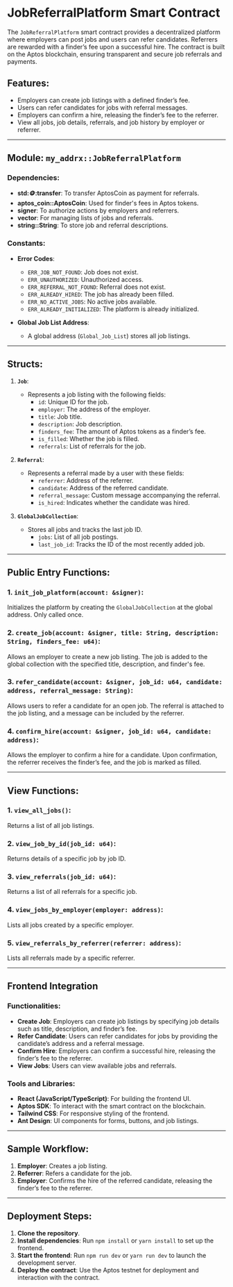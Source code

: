 # JobReferralPlatform Smart Contract

The `JobReferralPlatform` smart contract provides a decentralized platform where employers can post jobs and users can refer candidates. Referrers are rewarded with a finder’s fee upon a successful hire. The contract is built on the Aptos blockchain, ensuring transparent and secure job referrals and payments.

## Features:

- Employers can create job listings with a defined finder’s fee.
- Users can refer candidates for jobs with referral messages.
- Employers can confirm a hire, releasing the finder’s fee to the referrer.
- View all jobs, job details, referrals, and job history by employer or referrer.

---

## Module: `my_addrx::JobReferralPlatform`

### Dependencies:

- **std::coin::transfer**: To transfer AptosCoin as payment for referrals.
- **aptos_coin::AptosCoin**: Used for finder's fees in Aptos tokens.
- **signer**: To authorize actions by employers and referrers.
- **vector**: For managing lists of jobs and referrals.
- **string::String**: To store job and referral descriptions.

### Constants:

- **Error Codes**:

  - `ERR_JOB_NOT_FOUND`: Job does not exist.
  - `ERR_UNAUTHORIZED`: Unauthorized access.
  - `ERR_REFERRAL_NOT_FOUND`: Referral does not exist.
  - `ERR_ALREADY_HIRED`: The job has already been filled.
  - `ERR_NO_ACTIVE_JOBS`: No active jobs available.
  - `ERR_ALREADY_INITIALIZED`: The platform is already initialized.

- **Global Job List Address**:
  - A global address (`Global_Job_List`) stores all job listings.

---

## Structs:

1. **`Job`**:

   - Represents a job listing with the following fields:
     - `id`: Unique ID for the job.
     - `employer`: The address of the employer.
     - `title`: Job title.
     - `description`: Job description.
     - `finders_fee`: The amount of Aptos tokens as a finder’s fee.
     - `is_filled`: Whether the job is filled.
     - `referrals`: List of referrals for the job.

2. **`Referral`**:

   - Represents a referral made by a user with these fields:
     - `referrer`: Address of the referrer.
     - `candidate`: Address of the referred candidate.
     - `referral_message`: Custom message accompanying the referral.
     - `is_hired`: Indicates whether the candidate was hired.

3. **`GlobalJobCollection`**:
   - Stores all jobs and tracks the last job ID.
     - `jobs`: List of all job postings.
     - `last_job_id`: Tracks the ID of the most recently added job.

---

## Public Entry Functions:

### 1. **`init_job_platform(account: &signer)`**:

Initializes the platform by creating the `GlobalJobCollection` at the global address. Only called once.

### 2. **`create_job(account: &signer, title: String, description: String, finders_fee: u64)`**:

Allows an employer to create a new job listing. The job is added to the global collection with the specified title, description, and finder's fee.

### 3. **`refer_candidate(account: &signer, job_id: u64, candidate: address, referral_message: String)`**:

Allows users to refer a candidate for an open job. The referral is attached to the job listing, and a message can be included by the referrer.

### 4. **`confirm_hire(account: &signer, job_id: u64, candidate: address)`**:

Allows the employer to confirm a hire for a candidate. Upon confirmation, the referrer receives the finder’s fee, and the job is marked as filled.

---

## View Functions:

### 1. **`view_all_jobs()`**:

Returns a list of all job listings.

### 2. **`view_job_by_id(job_id: u64)`**:

Returns details of a specific job by job ID.

### 3. **`view_referrals(job_id: u64)`**:

Returns a list of all referrals for a specific job.

### 4. **`view_jobs_by_employer(employer: address)`**:

Lists all jobs created by a specific employer.

### 5. **`view_referrals_by_referrer(referrer: address)`**:

Lists all referrals made by a specific referrer.

---

## Frontend Integration

### Functionalities:

- **Create Job**: Employers can create job listings by specifying job details such as title, description, and finder’s fee.
- **Refer Candidate**: Users can refer candidates for jobs by providing the candidate’s address and a referral message.
- **Confirm Hire**: Employers can confirm a successful hire, releasing the finder’s fee to the referrer.
- **View Jobs**: Users can view available jobs and referrals.

### Tools and Libraries:

- **React (JavaScript/TypeScript)**: For building the frontend UI.
- **Aptos SDK**: To interact with the smart contract on the blockchain.
- **Tailwind CSS**: For responsive styling of the frontend.
- **Ant Design**: UI components for forms, buttons, and job listings.

---

## Sample Workflow:

1. **Employer**: Creates a job listing.
2. **Referrer**: Refers a candidate for the job.
3. **Employer**: Confirms the hire of the referred candidate, releasing the finder’s fee to the referrer.

---

## Deployment Steps:

1. **Clone the repository**.
2. **Install dependencies**: Run `npm install` or `yarn install` to set up the frontend.
3. **Start the frontend**: Run `npm run dev` or `yarn run dev` to launch the development server.
4. **Deploy the contract**: Use the Aptos testnet for deployment and interaction with the contract.
